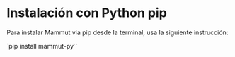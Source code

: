 # Instalación con Python pip

Para instalar Mammut via pip desde la terminal, usa la siguiente instrucción:

`pip install mammut-py``
